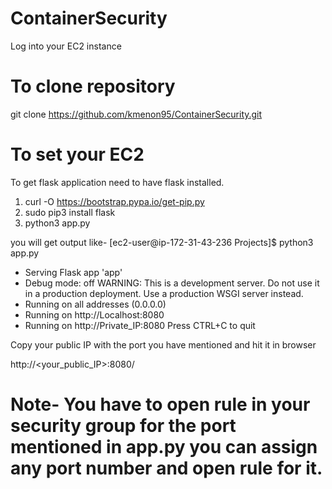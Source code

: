 # ContainerSecurity
Log into your EC2 instance 
# To clone repository
git clone https://github.com/kmenon95/ContainerSecurity.git	
# To set your EC2
To get flask application need to have flask installed.
1. curl -O https://bootstrap.pypa.io/get-pip.py
2. sudo pip3 install flask
3. python3 app.py

you will get output like-
[ec2-user@ip-172-31-43-236 Projects]$ python3 app.py
 * Serving Flask app 'app'
 * Debug mode: off
WARNING: This is a development server. Do not use it in a production deployment. Use a production WSGI server instead.
 * Running on all addresses (0.0.0.0)
 * Running on http://Localhost:8080
 * Running on http://Private_IP:8080
Press CTRL+C to quit

Copy your public IP with the port you have mentioned and hit it in browser

http://<your_public_IP>:8080/


# Note- You have to open rule in your security group for the port mentioned in app.py you can assign any port number and open rule for it.
